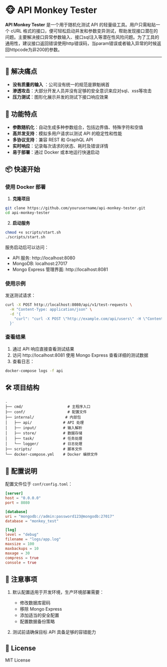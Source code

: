 # 🐵 API Monkey Tester

**API Monkey Tester** 是一个用于随机化测试 API 的轻量级工具。用户只需粘贴一个 cURL 格式的接口，便可轻松启动并发和参数变异测试，帮助发现接口潜在的问题。主要解决接口异常参数输入、接口sql注入等潜在性风险问题。为了工具的通用性，建议接口返回错误使用http错误码，当param错误或者输入异常的时候返回httpcode为非200的参数。

---

## 🤬 解决痛点
- **没有质量的输入** ：公司没有统一的规范是罪魁祸首
- **渗透攻击**：大部分开发人员并没有足够的安全意识来应对sql、xss等攻击
- **压力测试**：图形化展示并发的测试下接口响应效果

## 🚀 功能特点

- **参数随机化**：自动生成多种参数组合，包括边界值、特殊字符和空值
- **高并发支持**：模拟多用户请求以测试 API 的稳定性和性能
- **多协议支持**：兼容 REST 和 GraphQL API
- **实时响应**：记录每次请求的状态、耗时及错误详情
- **易于部署**：通过 Docker 或本地运行快速启动

## 📦 快速开始

### 使用 Docker 部署

1. **克隆项目**
```bash
git clone https://github.com/yourusername/api-monkey-tester.git
cd api-monkey-tester
```

2. **启动服务**
```bash
chmod +x scripts/start.sh
./scripts/start.sh
```

服务启动后可以访问：
- API 服务: http://localhost:8080
- MongoDB: localhost:27017
- Mongo Express 管理界面: http://localhost:8081

### 使用示例

发送测试请求：
```bash
curl -X POST http://localhost:8080/api/v1/test-requests \
  -H "Content-Type: application/json" \
  -d '{
    "curl": "curl -X POST \"http://example.com/api/users\" -H \"Content-Type: application/json\" -d \"{\\\"name\\\":\\\"john\\\",\\\"age\\\":25}\""
  }'
```

### 查看结果

1. 通过 API 响应直接查看测试结果
2. 访问 http://localhost:8081 使用 Mongo Express 查看详细的测试数据
3. 查看日志：
```bash
docker-compose logs -f api
```

## 🛠️ 项目结构

```
.
├── cmd/                    # 主程序入口
├── conf/                   # 配置文件
├── internal/              # 内部包
│   ├── api/              # API 处理
│   ├── input/            # 输入解析
│   ├── store/            # 数据存储
│   ├── task/             # 任务处理
│   └── logger/           # 日志处理
├── scripts/              # 脚本文件
└── docker-compose.yml    # Docker 编排文件
```

## 🔧 配置说明

配置文件位于 `conf/config.toml`：

```toml
[server]
host = "0.0.0.0"
port = 8080

[database]
uri = "mongodb://admin:password123@mongodb:27017"
database = "monkey_test"

[log]
level = "debug"
filename = "logs/app.log"
maxsize = 100
maxbackups = 10
maxage = 30
compress = true
console = true
```

## 🚫 注意事项

1. 默认配置适用于开发环境，生产环境部署需要：
   - 修改数据库密码
   - 移除 Mongo Express
   - 添加适当的安全配置
   - 配置数据备份策略

2. 测试前请确保目标 API 具备足够的容错能力

## 📝 License

MIT License
